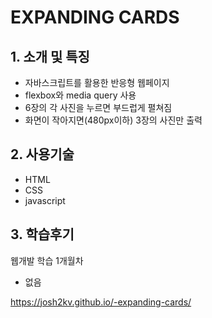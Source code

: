 # EXPANDING CARDS

## 1. 소개 및 특징
- 자바스크립트를 활용한 반응형 웹페이지
- flexbox와 media query 사용
- 6장의 각 사진을 누르면 부드럽게 펼쳐짐
- 화면이 작아지면(480px이하) 3장의 사진만 출력 

## 2. 사용기술
- HTML
- CSS
- javascript

## 3. 학습후기
웹개발 학습 1개월차
- 없음


https://josh2kv.github.io/-expanding-cards/

